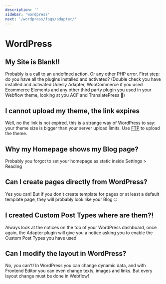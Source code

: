```yaml
---
description: ''
sidebar: 'wordpress'
next: '/wordpress/faqs/adapter/'
---
```


# WordPress

## My Site is Blank!!

Probably is a call to an undefined action. Or any other PHP error. First step: do you have all the plugins installed and activated? (Double check you have installed and activated Udesly Adapter, WooCommerce if you used Ecommerce Elements and any other third party plugin you used in your Webflow theme, looking at you ACF and TranslatePress 👀)

## I cannot upload my theme, the link expires

Well, no the link is not expired, this is a strange way of WordPress to say: your theme size is bigger than your server upload limits. Use [FTP](https://filezilla-project.org/) to upload the theme.

## Why my Homepage shows my Blog page?

Probably you forgot to set your homepage as static inside Settings > Reading

## Can I create pages directly from WordPress?

Yes you can! But if you don't create template for pages or at least a default template page, they will probably look like your Blog 🤐

## I created Custom Post Types where are them?!

Always look at the notices on the top of your WordPress dashboard, once again, the Adapter plugin will give you a notice asking you to enable the Custom Post Types you have used


## Can I modify the layout in WordPress?

No, you can't! In WordPress you can change dynamic data, and with Frontend Editor you can even change texts, images and links. But every layout change must be done in Webflow!
